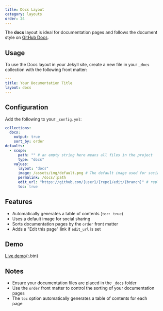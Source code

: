 ```yaml
---
title: Docs Layout
category: layouts
order: 24
---
```


The **docs** layout is ideal for documentation pages and follows the document style on [GitHub Docs](https://docs.github.com).

## Usage

To use the Docs layout in your Jekyll site, create a new file in your `_docs` collection with the following front matter:

```yaml
---
title: Your Documentation Title
layout: docs
---
```

## Configuration

Add the following to your `_config.yml`:

```yaml
collections:
  docs:
    output: true
    sort_by: order
defaults:
  - scope:
      path: "" # an empty string here means all files in the project
      type: "docs"
    values:
      layout: "docs"
      image: /assets/img/default.png # The default image used for social and posts.
      permalink: /docs/:path
      edit_url: "https://github.com/{user}/{repo}/edit/{branch}" # replace with your user, repo, and branch for edit links
      toc: true
```

## Features

- Automatically generates a table of contents (`toc: true`)
- Uses a default image for social sharing
- Sorts documentation pages by the `order` front matter
- Adds a "Edit this page" link if `edit_url` is set

## Demo

[Live demo](../index.html){:.btn}

## Notes

- Ensure your documentation files are placed in the `_docs` folder
- Use the `order` front matter to control the sorting of your documentation pages
- The `toc` option automatically generates a table of contents for each page
